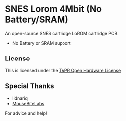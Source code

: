 # SNES Lorom 4Mbit (No Battery/SRAM)
An open-source SNES cartridge LoROM cartridge PCB.
- No Battery or SRAM support 

## License
This is licensed under the [TAPR Open Hardware License](www.tapr.org/OHL)

## Special Thanks 
- lidnariq
- [MouseBiteLabs](https://mousebitelabs.com/)

For advice and help!
